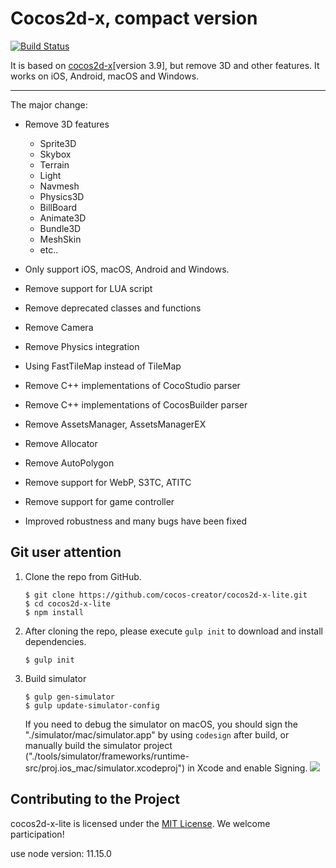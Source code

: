 Cocos2d-x, compact version
==========================

<a href="https://travis-ci.org/cocos-creator/cocos2d-x-lite"><img src="https://travis-ci.org/cocos-creator/cocos2d-x-lite.svg?branch=develop " alt="Build Status"></a>

It is based on [cocos2d-x](https://github.com/cocos2d/cocos2d-x)[version 3.9], but remove 3D and other features. It works on iOS, Android, macOS and Windows.

------------------------------------------------

The major change:

- Remove 3D features
  - Sprite3D
  - Skybox
  - Terrain
  - Light
  - Navmesh
  - Physics3D
  - BillBoard
  - Animate3D
  - Bundle3D
  - MeshSkin
  - etc..

- Only support iOS, macOS, Android and Windows.
- Remove support for LUA script
- Remove deprecated classes and functions
- Remove Camera
- Remove Physics integration
- Using FastTileMap instead of TileMap
- Remove C++ implementations of CocoStudio parser
- Remove C++ implementations of CocosBuilder parser
- Remove AssetsManager, AssetsManagerEX
- Remove Allocator
- Remove AutoPolygon
- Remove support for WebP, S3TC, ATITC
- Remove support for game controller
- Improved robustness and many bugs have been fixed

Git user attention
-----------------------

1. Clone the repo from GitHub.

       $ git clone https://github.com/cocos-creator/cocos2d-x-lite.git
       $ cd cocos2d-x-lite
       $ npm install

2. After cloning the repo, please execute `gulp init` to download and install dependencies.

       $ gulp init

3. Build simulator

       $ gulp gen-simulator
       $ gulp update-simulator-config

    If you need to debug the simulator on macOS, you should sign the "./simulator/mac/simulator.app" by using `codesign` after build, or manually build the simulator project ("./tools/simulator/frameworks/runtime-src/proj.ios_mac/simulator.xcodeproj") in Xcode and enable Signing.
    ![](https://user-images.githubusercontent.com/1503156/32046986-3ab1f0b6-ba0a-11e7-9c7f-7fe0a385d338.png)

Contributing to the Project
--------------------------------

cocos2d-x-lite is licensed under the [MIT License](https://opensource.org/licenses/MIT). We welcome participation!



use node version: 11.15.0